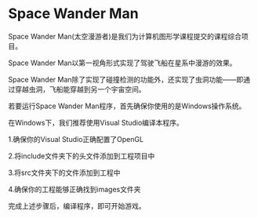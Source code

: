 # Space Wander Man
Space Wander Man(太空漫游者)是我们为计算机图形学课程提交的课程综合项目。

Space Wander Man以第一视角形式实现了驾驶飞船在星系中漫游的效果。

Space Wander Man除了实现了碰撞检测的功能外，还实现了虫洞功能——即通过穿越虫洞，飞船能穿越到另一个宇宙空间。

若要运行Space Wander Man程序，首先确保你使用的是Windows操作系统。

在Windows下，我们推荐使用Visual Studio编译本程序。

1.确保你的Visual Studio正确配置了OpenGL

2.将include文件夹下的头文件添加到工程项目中

3.将src文件夹下的文件添加到工程中

4.确保你的工程能够正确找到images文件夹

完成上述步骤后，编译程序，即可开始游戏。
